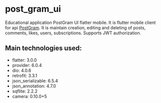 # post_gram_ui

Educational application PostGram UI flatter mobile. It is flutter mobile client for api [PostGram](https://github.com/xiss/PostGram). It is maintain creation, editing and deleting of posts, comments, likes, users, subscriptions. Supports JWT authorization.

## Main technologies used:
- flatter: 3.0.0
- provider: 6.0.4 
- dio: 4.0.6
- retrofit: 3.3.1
- json_serializable: 6.5.4
- json_annotation: 4.7.0
- sqflite: 2.2.2 
- camera: 0.10.0+5
